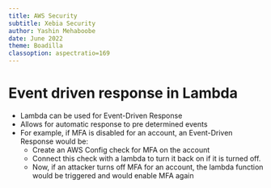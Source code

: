 ```yaml
---
title: AWS Security
subtitle: Xebia Security
author: Yashin Mehaboobe
date: June 2022
theme: Boadilla
classoption: aspectratio=169
---
```


# Event driven response in Lambda

- Lambda can be used for Event-Driven Response
- Allows for automatic response to pre determined events
- For example, if MFA is disabled for an account, an Event-Driven Response would be:
	- Create an AWS Config check for MFA on the account
	- Connect this check with a lambda to turn it back on if it is turned off.
	- Now, if an attacker turns off MFA for an account, the lambda function would be triggered and would enable MFA again
